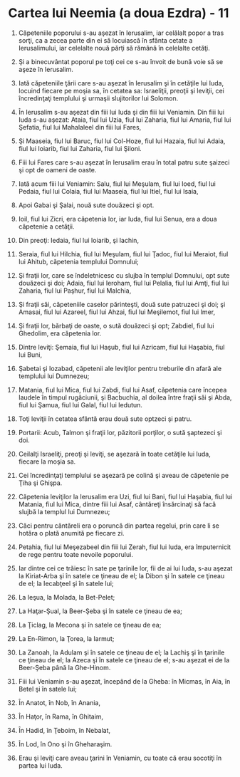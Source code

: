 # Cartea lui Neemia (a doua Ezdra) - 11

1. Căpeteniile poporului s-au aşezat în Ierusalim, iar celălalt popor a tras sorţi, ca a zecea parte din ei să locuiască în sfânta cetate a Ierusalimului, iar celelalte nouă părţi să rămână în celelalte cetăţi. 

2. Şi a binecuvântat poporul pe toţi cei ce s-au învoit de bună voie să se aşeze în Ierusalim. 

3. Iată căpeteniile ţării care s-au aşezat în Ierusalim şi în cetăţile lui Iuda, locuind fiecare pe moşia sa, în cetatea sa: Israeliţii, preoţii şi leviţii, cei încredinţaţi templului şi urmaşii slujitorilor lui Solomon. 

4. În Ierusalim s-au aşezat din fiii lui Iuda şi din fiii lui Veniamin. Din fiii lui Iuda s-au aşezat: Ataia, fiul lui Uzia, fiul lui Zaharia, fiul lui Amaria, fiul lui Şefatia, fiul lui Mahalaleel din fiii lui Fares, 

5. Şi Maaseia, fiul lui Baruc, fiul lui Col-Hoze, fiul lui Hazaia, fiul lui Adaia, fiul lui Ioiarib, fiul lui Zaharia, fiul lui Şiloni. 

6. Fiii lui Fares care s-au aşezat în Ierusalim erau în total patru sute şaizeci şi opt de oameni de oaste. 

7. Iată acum fiii lui Veniamin: Salu, fiul lui Meşulam, fiul lui Ioed, fiul lui Pedaia, fiul lui Colaia, fiul lui Maaseia, fiul lui Itiel, fiul lui Isaia, 

8. Apoi Gabai şi Şalai, nouă sute douăzeci şi opt. 

9. Ioil, fiul lui Zicri, era căpetenia lor, iar Iuda, fiul lui Senua, era a doua căpetenie a cetăţii. 

10. Din preoţi: Iedaia, fiul lui Ioiarib, şi Iachin, 

11. Seraia, fiul lui Hilchia, fiul lui Meşulam, fiul lui Ţadoc, fiul lui Meraiot, fiul lui Ahitub, căpetenia templului Domnului; 

12. Şi fraţii lor, care se îndeletnicesc cu slujba în templul Domnului, opt sute douăzeci şi doi; Adaia, fiul lui Ieroham, fiul lui Pelalia, fiul lui Amţi, fiul lui Zaharia, fiul lui Paşhur, fiul lui Malchia, 

13. Şi fraţii săi, căpeteniile caselor părinteşti, două sute patruzeci şi doi; şi Amasai, fiul lui Azareel, fiul lui Ahzai, fiul lui Meşilemot, fiul lui Imer, 

14. Şi fraţii lor, bărbaţi de oaste, o sută douăzeci şi opt; Zabdiel, fiul lui Ghedolim, era căpetenia lor. 

15. Dintre leviţi: Şemaia, fiul lui Haşub, fiul lui Azricam, fiul lui Haşabia, fiul lui Buni, 

16. Şabetai şi Iozabad, căpetenii ale leviţilor pentru treburile din afară ale templului lui Dumnezeu; 

17. Matania, fiul lui Mica, fiul lui Zabdi, fiul lui Asaf, căpetenia care începea laudele în timpul rugăciunii, şi Bacbuchia, al doilea între fraţii săi şi Abda, fiul lui Şamua, fiul lui Galal, fiul lui Iedutun. 

18. Toţi leviţii în cetatea sfântă erau două sute optzeci şi patru. 

19. Portarii: Acub, Talmon şi fraţii lor, păzitorii porţilor, o sută şaptezeci şi doi. 

20. Ceilalţi Israeliţi, preoţi şi leviţi, se aşezară în toate cetăţile lui Iuda, fiecare la moşia sa. 

21. Cei încredinţaţi templului se aşezară pe colină şi aveau de căpetenie pe Ţiha şi Ghişpa. 

22. Căpetenia leviţilor la Ierusalim era Uzi, fiul lui Bani, fiul lui Haşabia, fiul lui Matania, fiul lui Mica, dintre fiii lui Asaf, cântăreţi însărcinaţi să facă slujbă la templul lui Dumnezeu; 

23. Căci pentru cântăreli era o poruncă din partea regelui, prin care li se hotăra o plată anumită pe fiecare zi. 

24. Petahia, fiul lui Meşezabeel din fiii lui Zerah, fiul lui Iuda, era împuternicit de rege pentru toate nevoile poporului. 

25. Iar dintre cei ce trăiesc în sate pe ţarinile lor, fii de ai lui Iuda, s-au aşezat la Kiriat-Arba şi în satele ce ţineau de el; la Dibon şi în satele ce ţineau de el; la Iecabţeel şi în satele lui; 

26. La Ieşua, la Molada, la Bet-Pelet; 

27. La Haţar-Şual, la Beer-Şeba şi în satele ce ţineau de ea; 

28. La Ţiclag, la Mecona şi în satele ce ţineau de ea; 

29. La En-Rimon, la Ţorea, la Iarmut; 

30. La Zanoah, la Adulam şi în satele ce ţineau de el; la Lachiş şi în ţarinile ce ţineau de el; la Azeca şi în satele ce ţineau de el; s-au aşezat ei de la Beer-Şeba până la Ghe-Hinom. 

31. Fiii lui Veniamin s-au aşezat, începând de la Gheba: în Micmas, în Aia, în Betel şi în satele lui; 

32. În Anatot, în Nob, în Anania, 

33. În Haţor, în Rama, în Ghitaim, 

34. În Hadid, în Ţeboim, în Nebalat, 

35. În Lod, în Ono şi în Gheharaşim. 

36. Erau şi leviţi care aveau ţarini în Veniamin, cu toate că erau socotiţi în partea lui Iuda. 

